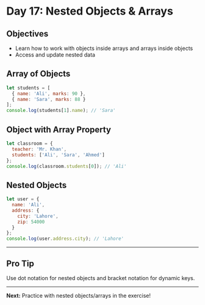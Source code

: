 # Day 17: Nested Objects & Arrays

## Objectives
- Learn how to work with objects inside arrays and arrays inside objects
- Access and update nested data

## Array of Objects
```js
let students = [
  { name: 'Ali', marks: 90 },
  { name: 'Sara', marks: 88 }
];
console.log(students[1].name); // 'Sara'
```

## Object with Array Property
```js
let classroom = {
  teacher: 'Mr. Khan',
  students: ['Ali', 'Sara', 'Ahmed']
};
console.log(classroom.students[0]); // 'Ali'
```

## Nested Objects
```js
let user = {
  name: 'Ali',
  address: {
    city: 'Lahore',
    zip: 54000
  }
};
console.log(user.address.city); // 'Lahore'
```

---

## Pro Tip
Use dot notation for nested objects and bracket notation for dynamic keys.

---

**Next:** Practice with nested objects/arrays in the exercise!
